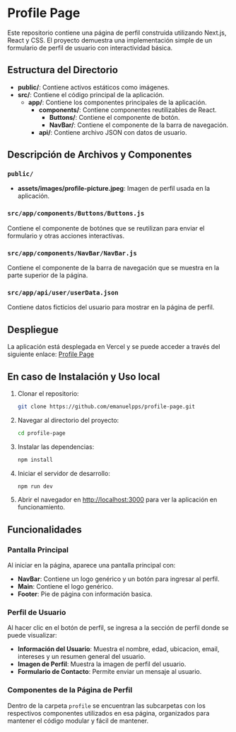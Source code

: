 # Profile Page

Este repositorio contiene una página de perfil construida utilizando Next.js, React y CSS. El proyecto demuestra una implementación simple de un formulario de perfil de usuario con interactividad básica.

## Estructura del Directorio

- **public/**: Contiene activos estáticos como imágenes.
- **src/**: Contiene el código principal de la aplicación.
  - **app/**: Contiene los componentes principales de la aplicación.
    - **components/**: Contiene componentes reutilizables de React.
      - **Buttons/**: Contiene el componente de botón.
      - **NavBar/**: Contiene el componente de la barra de navegación.
    - **api/**: Contiene archivo JSON con datos de usuario.

## Descripción de Archivos y Componentes

### `public/`

- **assets/images/profile-picture.jpeg**: Imagen de perfil usada en la aplicación.

### `src/app/components/Buttons/Buttons.js`

Contiene el componente de botónes que se reutilizan para enviar el formulario y otras acciones interactivas.

### `src/app/components/NavBar/NavBar.js`

Contiene el componente de la barra de navegación que se muestra en la parte superior de la página.

### `src/app/api/user/userData.json`

Contiene datos ficticios del usuario para mostrar en la página de perfil.

## Despliegue

La aplicación está desplegada en Vercel y se puede acceder a través del siguiente enlace: [Profile Page](https://profile-page-teal.vercel.app/)


## En caso de Instalación y Uso local

1. Clonar el repositorio:
    ```sh
    git clone https://github.com/emanuelpps/profile-page.git
    ```

2. Navegar al directorio del proyecto:
    ```sh
    cd profile-page
    ```

3. Instalar las dependencias:
    ```sh
    npm install
    ```

4. Iniciar el servidor de desarrollo:
    ```sh
    npm run dev
    ```

5. Abrir el navegador en [http://localhost:3000](http://localhost:3000) para ver la aplicación en funcionamiento.

## Funcionalidades

### Pantalla Principal

Al iniciar en la página, aparece una pantalla principal con:
- **NavBar**: Contiene un logo genérico y un botón para ingresar al perfil.
- **Main**: Contiene el logo genérico.
- **Footer**: Pie de página con información basica.

### Perfil de Usuario

Al hacer clic en el botón de perfil, se ingresa a la sección de perfil donde se puede visualizar:
- **Información del Usuario**: Muestra el nombre, edad, ubicacion, email, intereses y un resumen general del usuario.
- **Imagen de Perfil**: Muestra la imagen de perfil del usuario.
- **Formulario de Contacto**: Permite enviar un mensaje al usuario.

### Componentes de la Página de Perfil

Dentro de la carpeta `profile` se encuentran las subcarpetas con los respectivos componentes utilizados en esa página, organizados para mantener el código modular y fácil de mantener.
